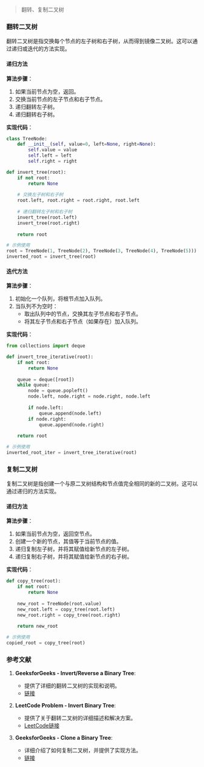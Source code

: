 > 翻转、复制二叉树


### 翻转二叉树

翻转二叉树是指交换每个节点的左子树和右子树，从而得到镜像二叉树。这可以通过递归或迭代的方法实现。

#### 递归方法

**算法步骤**：
1. 如果当前节点为空，返回。
2. 交换当前节点的左子节点和右子节点。
3. 递归翻转左子树。
4. 递归翻转右子树。

**实现代码**：

```python
class TreeNode:
    def __init__(self, value=0, left=None, right=None):
        self.value = value
        self.left = left
        self.right = right

def invert_tree(root):
    if not root:
        return None
    
    # 交换左子树和右子树
    root.left, root.right = root.right, root.left
    
    # 递归翻转左子树和右子树
    invert_tree(root.left)
    invert_tree(root.right)
    
    return root

# 示例使用
root = TreeNode(1, TreeNode(2), TreeNode(3, TreeNode(4), TreeNode(5)))
inverted_root = invert_tree(root)
```

#### 迭代方法

**算法步骤**：
1. 初始化一个队列，将根节点加入队列。
2. 当队列不为空时：
   - 取出队列中的节点，交换其左子节点和右子节点。
   - 将其左子节点和右子节点（如果存在）加入队列。

**实现代码**：

```python
from collections import deque

def invert_tree_iterative(root):
    if not root:
        return None
    
    queue = deque([root])
    while queue:
        node = queue.popleft()
        node.left, node.right = node.right, node.left
        
        if node.left:
            queue.append(node.left)
        if node.right:
            queue.append(node.right)
    
    return root

# 示例使用
inverted_root_iter = invert_tree_iterative(root)
```

### 复制二叉树

复制二叉树是指创建一个与原二叉树结构和节点值完全相同的新的二叉树。这可以通过递归的方法实现。

#### 递归方法

**算法步骤**：
1. 如果当前节点为空，返回空节点。
2. 创建一个新的节点，其值等于当前节点的值。
3. 递归复制左子树，并将其赋值给新节点的左子树。
4. 递归复制右子树，并将其赋值给新节点的右子树。

**实现代码**：

```python
def copy_tree(root):
    if not root:
        return None
    
    new_root = TreeNode(root.value)
    new_root.left = copy_tree(root.left)
    new_root.right = copy_tree(root.right)
    
    return new_root

# 示例使用
copied_root = copy_tree(root)
```

### 参考文献

1. **GeeksforGeeks - Invert/Reverse a Binary Tree**:
   - 提供了详细的翻转二叉树的实现和说明。
   - [链接](https://www.geeksforgeeks.org/invert-binary-tree/)

2. **LeetCode Problem - Invert Binary Tree**:
   - 提供了关于翻转二叉树的详细描述和解决方案。
   - [LeetCode链接](https://leetcode.com/problems/invert-binary-tree/)

3. **GeeksforGeeks - Clone a Binary Tree**:
   - 详细介绍了如何复制二叉树，并提供了实现方法。
   - [链接](https://www.geeksforgeeks.org/clone-binary-tree/)